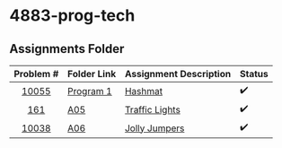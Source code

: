 # 4883-prog-tech

## Assignments Folder

|                                                  Problem #                                                   | Folder Link                                                                                           | Assignment Description                                                                                                        | Status |
| :--------------------------------------------------------------------------------------------------: | ----------------------------------------------------------------------------------------------------- | ----------------------------------------------------------------------------------------------------------------------------- | ------ |
| [10055](/Assignments/Hashmat) | [Program 1](/Assignments/Hashmat) | [Hashmat](Assignments/Hashmat/README.md) | :heavy_check_mark: |
| [161](/Assignments/Traffic_Lights) | [A05](/Assignments/Traffic_Lights) | [Traffic Lights](/Assignments/Traffic_Lights/README.md) |:heavy_check_mark:|
|[10038](/Assignments/Jolly_Jumpers)|[A06](/Assignments/Jolly_Jumpers)|[Jolly Jumpers](/Assignments/Jolly_Jumpers/READ.me)|:heavy_check_mark:|

